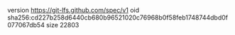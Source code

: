 version https://git-lfs.github.com/spec/v1
oid sha256:cd227b258d6440cb680b96521020c76968b0f58feb1748744dbd0f077067db54
size 22803
